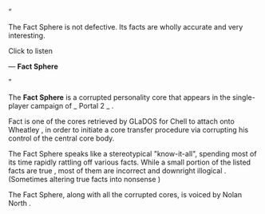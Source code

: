 “

The Fact Sphere is not defective. Its facts are wholly accurate and very
interesting.  

Click to listen

— **Fact Sphere**

”  
  
The **Fact Sphere** is a corrupted  personality core  that appears in the
single-player campaign of _ Portal 2  _ .

Fact is one of the cores retrieved by  GLaDOS  for  Chell  to attach onto
Wheatley  , in order to initiate a core transfer procedure via corrupting his
control of the  central core  body.

The Fact Sphere speaks like a stereotypical "know-it-all", spending most of
its time rapidly rattling off various facts. While a small portion of the
listed facts are  true  , most of them are  incorrect  and downright
illogical  . (Sometimes altering  true facts  into  nonsense  )

The Fact Sphere, along with all the corrupted cores, is voiced by  Nolan North
.

